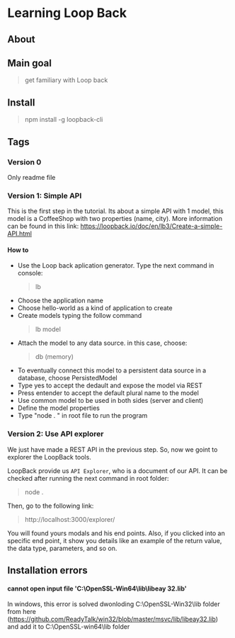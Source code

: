 # Learning Loop Back

## About


## Main goal
> get familiary with Loop back

## Install 
> npm install -g loopback-cli

## Tags

### Version 0
Only readme file 

### Version 1: Simple API

This is the first step in the tutorial. Its about a simple API with 1 model, this model is a CoffeeShop with two properties (name, city). More information can be found in this link: https://loopback.io/doc/en/lb3/Create-a-simple-API.html

#### How to


* Use the Loop back aplication generator. Type the next command in console:
    > lb
* Choose the application name
* Choose hello-world as a kind of application to create
* Create models typing the follow command
    > lb model
* Attach the model to any data source. in this case, choose:
    > db (memory)
* To eventually connect this model to a persistent data source in a database, choose PersistedModel
* Type yes to accept the dedault and expose the model via REST
* Press entender to accept the default plural name to the model 
* Use common model to be used in both sides (server and client)
* Define the model properties  
* Type "node  . " in root file to run the program


### Version 2: Use API explorer
We just have made a REST API in the previous step. So, now we goint to explorer the LoopBack tools. 

LoopBack provide us `API Explorer`, who is a document of our API. It can be checked after running the next command in root folder:
> node .

Then, go to the following link:
> http://localhost:3000/explorer/

You will found yours modals and his end points. Also, if you clicked into an specific end point, it show you details like an example of the return value, the data type, parameters, and so on. 

## Installation errors

#### cannot open input file 'C:\OpenSSL-Win64\lib\libeay 32.lib'

In windows, this error is solved dwonloding C:\OpenSSL-Win32\lib folder from here (https://github.com/ReadyTalk/win32/blob/master/msvc/lib/libeay32.lib) and add it to C:\OpenSSL-win64\lib folder